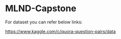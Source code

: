 # MLND-Capstone

For dataset you can refer below links:

https://www.kaggle.com/c/quora-question-pairs/data
